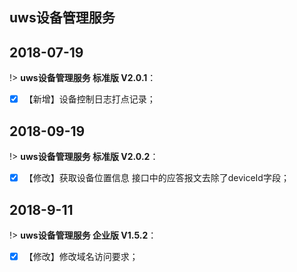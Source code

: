 ## uws设备管理服务


##  2018-07-19

!> **uws设备管理服务 标准版 V2.0.1**：  
 
- [x]  【新增】设备控制日志打点记录；


##  2018-09-19

!> **uws设备管理服务 标准版 V2.0.2**：  
 
- [x]  【修改】获取设备位置信息 接口中的应答报文去除了deviceId字段；


##  2018-9-11

!> **uws设备管理服务 企业版 V1.5.2**：  
 
- [x]  【修改】修改域名访问要求；



[^footnote]:这是注释文本
